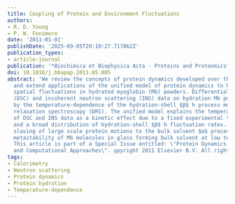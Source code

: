 ```yaml
---
title: Coupling of Protein and Environment Fluctuations
authors:
- R. D. Young
- P. W. Fenimore
date: '2011-01-01'
publishDate: '2025-09-05T20:10:27.717862Z'
publication_types:
- article-journal
publication: '*Biochimica et Biophysica Acta - Proteins and Proteomics*'
doi: 10.1016/j.bbapap.2011.05.005
abstract: 'We review the concepts of protein dynamics developed over the last 35 years
  and extend applications of the unified model of protein dynamics to heat flow and
  spatial fluctuations in hydrated myoglobin (Mb) powders. Differential scanning calorimetry
  (DSC) and incoherent neutron scattering (INS) data on hydration Mb powders are explained
  by the temperature-dependence of the hydration-shell $β$ h process measured by dielectric
  relaxation spectroscopy (DRS). The unified model explains the temperature dependence
  of DSC and INS data as a kinetic effect due to a fixed experimental time window
  and a broad distribution of hydration-shell $β$ h fluctuation rates. We review the
  slaving of large scale protein motions to the bulk solvent $α$ process, and the
  metastability of Mb molecules in glass forming bulk solvent at low temperatures.
  This article is part of a Special Issue entitled: \"Protein Dynamics: Experimental
  and Computational Approaches\". o̧pyright 2011 Elsevier B.V. All rights reserved.'
tags:
- Calorimetry
- Neutron scattering
- Protein dynamics
- Protein hydration
- Temperature-dependence
---
```


